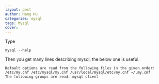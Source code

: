 ```yaml
---
layout: post
author: Hang Hu
categories: mysql
tags: Mysql 
cover: 
---
```


Type
```
mysql --help
```
Then you get many lines describing mysql, the below one is useful.
```
Default options are read from the following files in the given order:
/etc/my.cnf /etc/mysql/my.cnf /usr/local/mysql/etc/my.cnf ~/.my.cnf 
The following groups are read: mysql client
```
